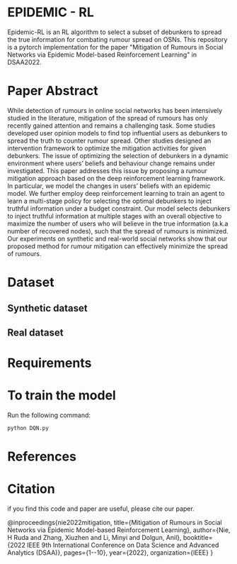 # EPIDEMIC - RL
Epidemic-RL is an RL algorithm to select a subset of debunkers to spread the true information for combating rumour spread on OSNs.
This repository is a pytorch implementation for the paper "Mitigation of Rumours in Social Networks via Epidemic Model-based Reinforcement Learning" in DSAA2022.

# Paper Abstract
While detection of rumours in online social networks has been intensively studied in the literature, mitigation of the spread of rumours has only recently gained attention and remains a challenging task. Some studies developed user opinion models to find top influential users as debunkers to spread the truth to counter rumour spread. Other studies designed an intervention framework to optimize the mitigation activities for given debunkers. The issue of optimizing the selection of debunkers in a dynamic environment where users’ beliefs and behaviour change remains under investigated. This paper addresses this issue by proposing a rumour mitigation approach based on the deep reinforcement learning framework. In particular, we model the changes in users’ beliefs with an epidemic model. We further employ deep reinforcement learning to train an agent to learn a multi-stage policy for selecting the optimal debunkers to inject truthful information under a budget constraint. Our model selects debunkers to inject truthful information at multiple stages with an overall objective to maximize the number of users who will believe in the true information (a.k.a number of recovered nodes), such that the spread of rumours is minimized. Our experiments on synthetic and real-world social networks show that our proposed method for rumour mitigation can effectively minimize the spread of rumours.

# Dataset
## Synthetic dataset
## Real dataset

# Requirements

# To train the model
Run the following command:
```bash
python DQN.py
```
# References

# Citation
if you find this code and paper are useful, please cite our paper.

@inproceedings{nie2022mitigation,
  title={Mitigation of Rumours in Social Networks via Epidemic Model-based Reinforcement Learning},
  author={Nie, H Ruda and Zhang, Xiuzhen and Li, Minyi and Dolgun, Anil},
  booktitle={2022 IEEE 9th International Conference on Data Science and Advanced Analytics (DSAA)},
  pages={1--10},
  year={2022},
  organization={IEEE}
}
